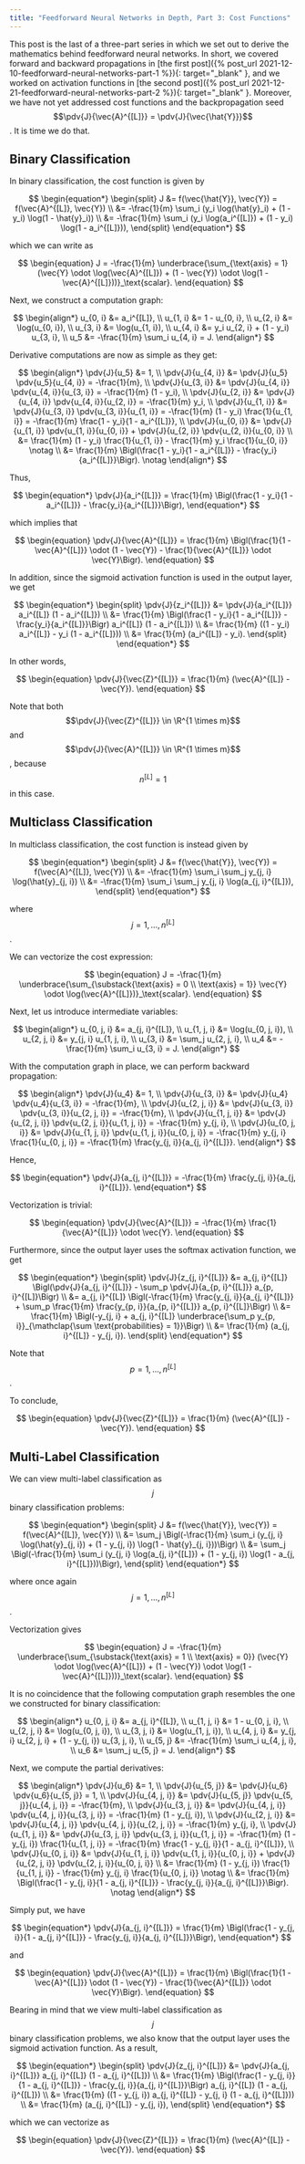 ```yaml
---
title: "Feedforward Neural Networks in Depth, Part 3: Cost Functions"
---
```


This post is the last of a three-part series in which we set out to derive the mathematics behind feedforward neural networks. In short, we covered forward and backward propagations in [the first post]({% post_url 2021-12-10-feedforward-neural-networks-part-1 %}){: target="_blank" }, and we worked on activation functions in [the second post]({% post_url 2021-12-21-feedforward-neural-networks-part-2 %}){: target="_blank" }. Moreover, we have not yet addressed cost functions and the backpropagation seed $$\pdv{J}{\vec{A}^{[L]}} = \pdv{J}{\vec{\hat{Y}}}$$. It is time we do that.

## Binary Classification

In binary classification, the cost function is given by

$$
\begin{equation*}
\begin{split}
J &= f(\vec{\hat{Y}}, \vec{Y}) = f(\vec{A}^{[L]}, \vec{Y}) \\
&= -\frac{1}{m} \sum_i (y_i \log(\hat{y}_i) + (1 - y_i) \log(1 - \hat{y}_i)) \\
&= -\frac{1}{m} \sum_i (y_i \log(a_i^{[L]}) + (1 - y_i) \log(1 - a_i^{[L]})),
\end{split}
\end{equation*}
$$

which we can write as

$$
\begin{equation}
J = -\frac{1}{m} \underbrace{\sum_{\text{axis} = 1} (\vec{Y} \odot \log(\vec{A}^{[L]}) + (1 - \vec{Y}) \odot \log(1 - \vec{A}^{[L]}))}_\text{scalar}.
\end{equation}
$$

Next, we construct a computation graph:

$$
\begin{align*}
u_{0, i} &= a_i^{[L]}, \\
u_{1, i} &= 1 - u_{0, i}, \\
u_{2, i} &= \log(u_{0, i}), \\
u_{3, i} &= \log(u_{1, i}), \\
u_{4, i} &= y_i u_{2, i} + (1 - y_i) u_{3, i}, \\
u_5 &= -\frac{1}{m} \sum_i u_{4, i} = J.
\end{align*}
$$

Derivative computations are now as simple as they get:

$$
\begin{align*}
\pdv{J}{u_5} &= 1, \\
\pdv{J}{u_{4, i}} &= \pdv{J}{u_5} \pdv{u_5}{u_{4, i}} = -\frac{1}{m}, \\
\pdv{J}{u_{3, i}} &= \pdv{J}{u_{4, i}} \pdv{u_{4, i}}{u_{3, i}} = -\frac{1}{m} (1 - y_i), \\
\pdv{J}{u_{2, i}} &= \pdv{J}{u_{4, i}} \pdv{u_{4, i}}{u_{2, i}} = -\frac{1}{m} y_i, \\
\pdv{J}{u_{1, i}} &= \pdv{J}{u_{3, i}} \pdv{u_{3, i}}{u_{1, i}} = -\frac{1}{m} (1 - y_i) \frac{1}{u_{1, i}} = -\frac{1}{m} \frac{1 - y_i}{1 - a_i^{[L]}}, \\
\pdv{J}{u_{0, i}} &= \pdv{J}{u_{1, i}} \pdv{u_{1, i}}{u_{0, i}} + \pdv{J}{u_{2, i}} \pdv{u_{2, i}}{u_{0, i}} \\
&= \frac{1}{m} (1 - y_i) \frac{1}{u_{1, i}} - \frac{1}{m} y_i \frac{1}{u_{0, i}} \notag \\
&= \frac{1}{m} \Bigl(\frac{1 - y_i}{1 - a_i^{[L]}} - \frac{y_i}{a_i^{[L]}}\Bigr). \notag
\end{align*}
$$

Thus,

$$
\begin{equation*}
\pdv{J}{a_i^{[L]}} = \frac{1}{m} \Bigl(\frac{1 - y_i}{1 - a_i^{[L]}} - \frac{y_i}{a_i^{[L]}}\Bigr),
\end{equation*}
$$

which implies that

$$
\begin{equation}
\pdv{J}{\vec{A}^{[L]}} = \frac{1}{m} \Bigl(\frac{1}{1 - \vec{A}^{[L]}} \odot (1 - \vec{Y}) - \frac{1}{\vec{A}^{[L]}} \odot \vec{Y}\Bigr).
\end{equation}
$$

In addition, since the sigmoid activation function is used in the output layer, we get

$$
\begin{equation*}
\begin{split}
\pdv{J}{z_i^{[L]}} &= \pdv{J}{a_i^{[L]}} a_i^{[L]} (1 - a_i^{[L]}) \\
&= \frac{1}{m} \Bigl(\frac{1 - y_i}{1 - a_i^{[L]}} - \frac{y_i}{a_i^{[L]}}\Bigr) a_i^{[L]} (1 - a_i^{[L]}) \\
&= \frac{1}{m} ((1 - y_i) a_i^{[L]} - y_i (1 - a_i^{[L]})) \\
&= \frac{1}{m} (a_i^{[L]} - y_i).
\end{split}
\end{equation*}
$$

In other words,

$$
\begin{equation}
\pdv{J}{\vec{Z}^{[L]}} = \frac{1}{m} (\vec{A}^{[L]} - \vec{Y}).
\end{equation}
$$

Note that both $$\pdv{J}{\vec{Z}^{[L]}} \in \R^{1 \times m}$$ and $$\pdv{J}{\vec{A}^{[L]}} \in \R^{1 \times m}$$, because $$n^{[L]} = 1$$ in this case.

## Multiclass Classification

In multiclass classification, the cost function is instead given by

$$
\begin{equation*}
\begin{split}
J &= f(\vec{\hat{Y}}, \vec{Y}) = f(\vec{A}^{[L]}, \vec{Y}) \\
&= -\frac{1}{m} \sum_i \sum_j y_{j, i} \log(\hat{y}_{j, i}) \\
&= -\frac{1}{m} \sum_i \sum_j y_{j, i} \log(a_{j, i}^{[L]}),
\end{split}
\end{equation*}
$$

where $$j = 1, \dots, n^{[L]}$$.

We can vectorize the cost expression:

$$
\begin{equation}
J = -\frac{1}{m} \underbrace{\sum_{\substack{\text{axis} = 0 \\ \text{axis} = 1}} \vec{Y} \odot \log(\vec{A}^{[L]})}_\text{scalar}.
\end{equation}
$$

Next, let us introduce intermediate variables:

$$
\begin{align*}
u_{0, j, i} &= a_{j, i}^{[L]}, \\
u_{1, j, i} &= \log(u_{0, j, i}), \\
u_{2, j, i} &= y_{j, i} u_{1, j, i}, \\
u_{3, i} &= \sum_j u_{2, j, i}, \\
u_4 &= -\frac{1}{m} \sum_i u_{3, i} = J.
\end{align*}
$$

With the computation graph in place, we can perform backward propagation:

$$
\begin{align*}
\pdv{J}{u_4} &= 1, \\
\pdv{J}{u_{3, i}} &= \pdv{J}{u_4} \pdv{u_4}{u_{3, i}} = -\frac{1}{m}, \\
\pdv{J}{u_{2, j, i}} &= \pdv{J}{u_{3, i}} \pdv{u_{3, i}}{u_{2, j, i}} = -\frac{1}{m}, \\
\pdv{J}{u_{1, j, i}} &= \pdv{J}{u_{2, j, i}} \pdv{u_{2, j, i}}{u_{1, j, i}} = -\frac{1}{m} y_{j, i}, \\
\pdv{J}{u_{0, j, i}} &= \pdv{J}{u_{1, j, i}} \pdv{u_{1, j, i}}{u_{0, j, i}} = -\frac{1}{m} y_{j, i} \frac{1}{u_{0, j, i}} = -\frac{1}{m} \frac{y_{j, i}}{a_{j, i}^{[L]}}.
\end{align*}
$$

Hence,

$$
\begin{equation*}
\pdv{J}{a_{j, i}^{[L]}} = -\frac{1}{m} \frac{y_{j, i}}{a_{j, i}^{[L]}}.
\end{equation*}
$$

Vectorization is trivial:

$$
\begin{equation}
\pdv{J}{\vec{A}^{[L]}} = -\frac{1}{m} \frac{1}{\vec{A}^{[L]}} \odot \vec{Y}.
\end{equation}
$$

Furthermore, since the output layer uses the softmax activation function, we get

$$
\begin{equation*}
\begin{split}
\pdv{J}{z_{j, i}^{[L]}} &= a_{j, i}^{[L]} \Bigl(\pdv{J}{a_{j, i}^{[L]}} - \sum_p \pdv{J}{a_{p, i}^{[L]}} a_{p, i}^{[L]}\Bigr) \\
&= a_{j, i}^{[L]} \Bigl(-\frac{1}{m} \frac{y_{j, i}}{a_{j, i}^{[L]}} + \sum_p \frac{1}{m} \frac{y_{p, i}}{a_{p, i}^{[L]}} a_{p, i}^{[L]}\Bigr) \\
&= \frac{1}{m} \Bigl(-y_{j, i} + a_{j, i}^{[L]} \underbrace{\sum_p y_{p, i}}_{\mathclap{\sum \text{probabilities} = 1}}\Bigr) \\
&= \frac{1}{m} (a_{j, i}^{[L]} - y_{j, i}).
\end{split}
\end{equation*}
$$

Note that $$p = 1, \dots, n^{[L]}$$.

To conclude,

$$
\begin{equation}
\pdv{J}{\vec{Z}^{[L]}} = \frac{1}{m} (\vec{A}^{[L]} - \vec{Y}).
\end{equation}
$$

## Multi-Label Classification

We can view multi-label classification as $$j$$ binary classification problems:

$$
\begin{equation*}
\begin{split}
J &= f(\vec{\hat{Y}}, \vec{Y}) = f(\vec{A}^{[L]}, \vec{Y}) \\
&= \sum_j \Bigl(-\frac{1}{m} \sum_i (y_{j, i} \log(\hat{y}_{j, i}) + (1 - y_{j, i}) \log(1 - \hat{y}_{j, i}))\Bigr) \\
&= \sum_j \Bigl(-\frac{1}{m} \sum_i (y_{j, i} \log(a_{j, i}^{[L]}) + (1 - y_{j, i}) \log(1 - a_{j, i}^{[L]}))\Bigr),
\end{split}
\end{equation*}
$$

where once again $$j = 1, \dots, n^{[L]}$$.

Vectorization gives

$$
\begin{equation}
J = -\frac{1}{m} \underbrace{\sum_{\substack{\text{axis} = 1 \\ \text{axis} = 0}} (\vec{Y} \odot \log(\vec{A}^{[L]}) + (1 - \vec{Y}) \odot \log(1 - \vec{A}^{[L]}))}_\text{scalar}.
\end{equation}
$$

It is no coincidence that the following computation graph resembles the one we constructed for binary classification:

$$
\begin{align*}
u_{0, j, i} &= a_{j, i}^{[L]}, \\
u_{1, j, i} &= 1 - u_{0, j, i}, \\
u_{2, j, i} &= \log(u_{0, j, i}), \\
u_{3, j, i} &= \log(u_{1, j, i}), \\
u_{4, j, i} &= y_{j, i} u_{2, j, i} + (1 - y_{j, i}) u_{3, j, i}, \\
u_{5, j} &= -\frac{1}{m} \sum_i u_{4, j, i}, \\
u_6 &= \sum_j u_{5, j} = J.
\end{align*}
$$

Next, we compute the partial derivatives:

$$
\begin{align*}
\pdv{J}{u_6} &= 1, \\
\pdv{J}{u_{5, j}} &= \pdv{J}{u_6} \pdv{u_6}{u_{5, j}} = 1, \\
\pdv{J}{u_{4, j, i}} &= \pdv{J}{u_{5, j}} \pdv{u_{5, j}}{u_{4, j, i}} = -\frac{1}{m}, \\
\pdv{J}{u_{3, j, i}} &= \pdv{J}{u_{4, j, i}} \pdv{u_{4, j, i}}{u_{3, j, i}} = -\frac{1}{m} (1 - y_{j, i}), \\
\pdv{J}{u_{2, j, i}} &= \pdv{J}{u_{4, j, i}} \pdv{u_{4, j, i}}{u_{2, j, i}} = -\frac{1}{m} y_{j, i}, \\
\pdv{J}{u_{1, j, i}} &= \pdv{J}{u_{3, j, i}} \pdv{u_{3, j, i}}{u_{1, j, i}} = -\frac{1}{m} (1 - y_{j, i}) \frac{1}{u_{1, j, i}} = -\frac{1}{m} \frac{1 - y_{j, i}}{1 - a_{j, i}^{[L]}}, \\
\pdv{J}{u_{0, j, i}} &= \pdv{J}{u_{1, j, i}} \pdv{u_{1, j, i}}{u_{0, j, i}} + \pdv{J}{u_{2, j, i}} \pdv{u_{2, j, i}}{u_{0, j, i}} \\
&= \frac{1}{m} (1 - y_{j, i}) \frac{1}{u_{1, j, i}} - \frac{1}{m} y_{j, i} \frac{1}{u_{0, j, i}} \notag \\
&= \frac{1}{m} \Bigl(\frac{1 - y_{j, i}}{1 - a_{j, i}^{[L]}} - \frac{y_{j, i}}{a_{j, i}^{[L]}}\Bigr). \notag
\end{align*}
$$

Simply put, we have

$$
\begin{equation*}
\pdv{J}{a_{j, i}^{[L]}} = \frac{1}{m} \Bigl(\frac{1 - y_{j, i}}{1 - a_{j, i}^{[L]}} - \frac{y_{j, i}}{a_{j, i}^{[L]}}\Bigr),
\end{equation*}
$$

and

$$
\begin{equation}
\pdv{J}{\vec{A}^{[L]}} = \frac{1}{m} \Bigl(\frac{1}{1 - \vec{A}^{[L]}} \odot (1 - \vec{Y}) - \frac{1}{\vec{A}^{[L]}} \odot \vec{Y}\Bigr).
\end{equation}
$$

Bearing in mind that we view multi-label classification as $$j$$ binary classification problems, we also know that the output layer uses the sigmoid activation function. As a result,

$$
\begin{equation*}
\begin{split}
\pdv{J}{z_{j, i}^{[L]}} &= \pdv{J}{a_{j, i}^{[L]}} a_{j, i}^{[L]} (1 - a_{j, i}^{[L]}) \\
&= \frac{1}{m} \Bigl(\frac{1 - y_{j, i}}{1 - a_{j, i}^{[L]}} - \frac{y_{j, i}}{a_{j, i}^{[L]}}\Bigr) a_{j, i}^{[L]} (1 - a_{j, i}^{[L]}) \\
&= \frac{1}{m} ((1 - y_{j, i}) a_{j, i}^{[L]} - y_{j, i} (1 - a_{j, i}^{[L]})) \\
&= \frac{1}{m} (a_{j, i}^{[L]} - y_{j, i}),
\end{split}
\end{equation*}
$$

which we can vectorize as

$$
\begin{equation}
\pdv{J}{\vec{Z}^{[L]}} = \frac{1}{m} (\vec{A}^{[L]} - \vec{Y}).
\end{equation}
$$
